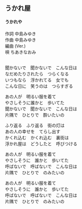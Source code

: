 ## うかれ屋
#### うかれや

作詞     中島みゆき  
作曲     中島みゆき  
編曲 (Ver.)  
唄     ちあきなおみ  
   
  
聞かないで　聞かないで　こんな日は  
なだめたりされたら　つらくなる  
いつもなら　浮かれてる　女でも  
こんな日に　笑うのは　つらすぎる  
  
あの人が　明るい服を着て  
やさしそうに誰かと　歩いてた  
聞かないで　聞かないで　こんな日は  
片隅で　ひとりで　酔いたいの  
  
ふり返る　ふり返る　街の灯は  
あの人の幸せを　てらし出す  
かくれ込む　かくれ込む　裏街は  
浮かれ屋は　どうしたと　呼びつける  
  
あの人が　明るい服を着て  
やさしそうに　誰かと　歩いてた  
呼ばないで　呼ばないで　こんな日は  
片隅で　ひとりで　のみたいの  
  
あの人が　明るい服を着て  
やさしそうに　誰かと　歩いてた  
呼ばないで　呼ばないで　こんな日は  
片隅で　ひとりで　のみたいの  
